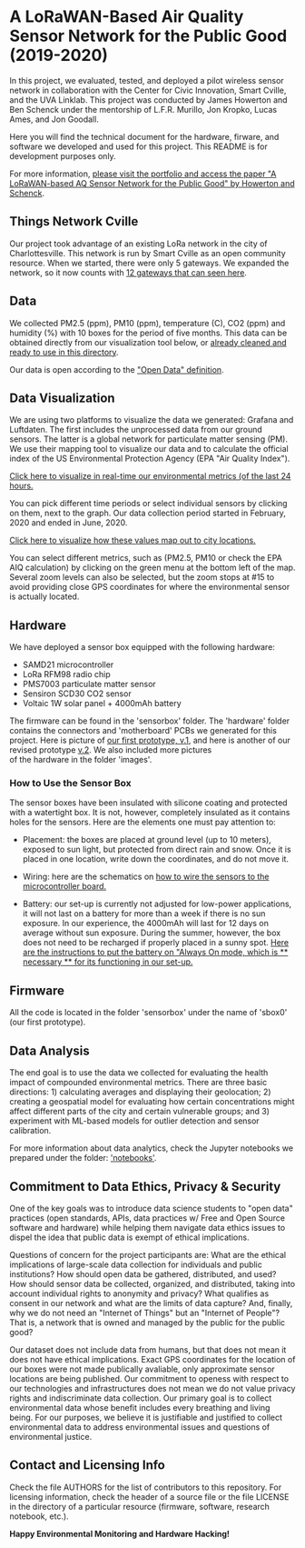 # A LoRaWAN-Based Air Quality Sensor Network for the Public Good (2019-2020)

In this project, we evaluated, tested, and deployed a pilot wireless sensor network in collaboration 
with the Center for Civic Innovation, Smart Cville, and the UVA Linklab. This project was conducted 
by James Howerton and Ben Schenck under the mentorship of L.F.R. Murillo, Jon Kropko, Lucas Ames, and 
Jon Goodall.

Here you will find the technical document for the hardware, firware, and software we developed and used
for this project. This README is for development purposes only. 

For more information, [please visit the portfolio and access the paper "A LoRaWAN-based AQ Sensor 
Network for the Public Good" by Howerton and Schenck](https://thejimster82.github.io/CvilleAQ).

## Things Network Cville

Our project took advantage of an existing LoRa network in the city of Charlottesville. This network is 
run by Smart Cville as an open community resource. When we started, there were only 5 gateways. We expanded
the network, so it now counts with [12 gateways that can seen here](https://www.thethingsnetwork.org/community/charlottesville/).

## Data

We collected PM2.5 (ppm), PM10 (ppm), temperature (C), CO2 (ppm) and humidity (%) with 10 boxes for 
the period of five months. This data can be obtained directly from our visualization tool below, or [already 
cleaned and ready to use in this directory](https://github.com/thejimster82/CvilleAQ/tree/master/notebooks/data).

Our data is open according to the ["Open Data" definition](http://opendatahandbook.org/guide/en/what-is-open-data/).

## Data Visualization

We are using two platforms to visualize the data we generated: Grafana and Luftdaten. The first
includes the unprocessed data from our ground sensors. The latter is a global network for particulate
matter sensing (PM). We use their mapping tool to visualize our data and to calculate the official
index of the US Environmental Protection Agency (EPA "Air Quality Index").

[Click here to visualize in real-time our environmental metrics (of the last 24 hours.](https://sensors.unixjazz.org/d/xUrC1m8Zz/sbox-all?from=1583213342024&to=1583299742024&orgId=1)

You can pick different time periods or select individual sensors by clicking on them, next to the graph.
Our data collection period started in February, 2020 and ended in June, 2020.

[Click here to visualize how these values map out to city locations.](https://maps.sensor.community/#13/38.0307/-78.4931)

You can select different metrics, such as (PM2.5, PM10 or check the EPA AIQ calculation) by clicking on 
the green menu at the bottom left of the map. Several zoom levels can also be selected, but the zoom
stops at #15 to avoid providing close GPS coordinates for where the environmental sensor is actually 
located.

## Hardware

We have deployed a sensor box equipped with the following hardware:

* SAMD21 microcontroller 
* LoRa RFM98 radio chip
* PMS7003 particulate matter sensor
* Sensiron SCD30 CO2 sensor
* Voltaic 1W solar panel + 4000mAh battery

The firmware can be found in the 'sensorbox' folder. The 'hardware' folder contains the connectors
and 'motherboard' PCBs we generated for this project. Here is picture of [our first prototype, v.1](images/proto_v1.png),
and here is another of our revised prototype [v.2](images/proto_v2.png). We also included more pictures  
of the hardware in the folder 'images'.

### How to Use the Sensor Box

The sensor boxes have been insulated with silicone coating and protected with a watertight box. It is
not, however, completely insulated as it contains holes for the sensors. Here are the elements one must
pay attention to:

* Placement: the boxes are placed at ground level (up to 10 meters), exposed to sun light, but
protected from direct rain and snow. Once it is placed in one location, write down the coordinates,
and do not move it.

* Wiring: here are the schematics on [how to wire the sensors to the microcontroller board.](images/wiring.png)

* Battery: our set-up is currently not adjusted for low-power applications, it will not last on a battery 
for more than a week if there is no sun exposure. In our experience, the 4000mAh will last for 12 days on average
without sun exposure. During the summer, however, the box does not need to be recharged if properly placed in a 
sunny spot. [Here are the instructions to put the battery on "Always On mode, which is ** necessary ** 
for its functioning in our set-up.](https://voltaicsystems.com/always-on-batteries)

## Firmware

All the code is located in the folder 'sensorbox' under the name of 'sbox0' (our first prototype).

## Data Analysis

The end goal is to use the data we collected for evaluating the health impact of compounded environmental
metrics. There are three basic directions: 1) calculating averages and displaying their geolocation; 2)
creating a geospatial model for evaluating how certain concentrations might affect different parts of 
the city and certain vulnerable groups; and 3) experiment with ML-based models for outlier detection
and sensor calibration.

For more information about data analytics, check the Jupyter notebooks we prepared under the folder: 
['notebooks'](https://github.com/UVA-DSI/sensenet/blob/master/projects/CCI-SDS/notebooks/influxdb-sensenet-example.ipynb).

## Commitment to Data Ethics, Privacy & Security

One of the key goals was to introduce data science students to "open data" practices (open standards, APIs,
data practices w/ Free and Open Source software and hardware) while helping them navigate data ethics issues 
to dispel the idea that public data is exempt of ethical implications.

Questions of concern for the project participants are: What are the ethical implications of 
large-scale data collection for individuals and public institutions? How should open data be gathered, 
distributed, and used? How should sensor data be collected, organized, and distributed, taking into account 
individual rights to anonymity and privacy? What qualifies as consent in our network and what are the limits
of data capture? And, finally, why we do not need an "Internet of Things" but an "Internet of People"? That is,
a network that is owned and managed by the public for the public good?

Our dataset does not include data from humans, but that does not mean it does not have ethical implications. 
Exact GPS coordinates for the location of our boxes were not made publically avaliable, only approximate sensor locations
are being published. Our commitment to openess with respect to our technologies and infrastructures does not mean
we do not value privacy rights and indiscriminate data collection. Our primary goal is to collect environmental data
whose benefit includes every breathing and living being. For our purposes, we believe it is justifiable and justified
to collect environmental data to address environmental issues and questions of environmental justice.

## Contact and Licensing Info

Check the file AUTHORS for the list of contributors to this repository. For licensing information, check the
header of a source file or the file LICENSE in the directory of a particular resource (firmware, software,
research notebook, etc.).

__Happy Environmental Monitoring and Hardware Hacking!__
